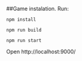 
##Game instalation. Run:

`npm install`

`npm run build`

`npm run start`

Open http://localhost:9000/
